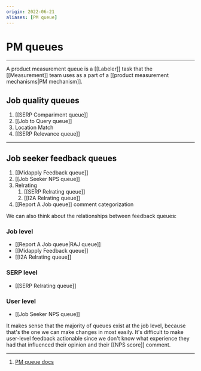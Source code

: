 ```yaml
---
origin: 2022-06-21
aliases: [PM queue]
---
```

# PM queues
---
A product measurement queue is a [[Labeler]] task that the [[Measurement]] team uses as a part of a [[product measurement mechanisms|PM mechanism]]. 

## Job quality queues
1. [[SERP Compariment queue]]
2. [[Job to Query queue]]
3. Location Match
4. [[SERP Relevance queue]]

---
## Job seeker feedback queues
1. [[Midapply Feedback queue]]
2. [[Job Seeker NPS queue]]
3. Relrating
	1. [[SERP Relrating queue]]
	2. [[I2A Relrating queue]]
4. [[Report A Job queue]] comment categorization

We can also think about the relationships between feedback queues:

### Job level
- [[Report A Job queue|RAJ queue]]
- [[Midapply Feedback queue]]
- [[I2A Relrating queue]]

### SERP level
- [[SERP Relrating queue]]

### User level
- [[Job Seeker NPS queue]]

It makes sense that the majority of queues exist at the job level, because that's the one we can make changes in most easily. It's difficult to make user-level feedback actionable since we don't know what experience they had that influenced their opinion and their [[NPS score]] comment.

---
1. [PM queue docs](https://wiki.indeed.com/display/squalops/Measurement+Queue+Documentation)

